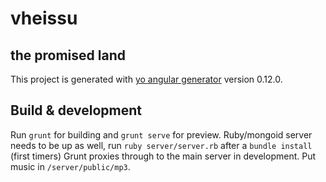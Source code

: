 # vheissu
## the promised land

This project is generated with [yo angular generator](https://github.com/yeoman/generator-angular)
version 0.12.0.

## Build & development

Run `grunt` for building and `grunt serve` for preview.
Ruby/mongoid server needs to be up as well, run `ruby server/server.rb` after a `bundle install` (first timers)
Grunt proxies through to the main server in development.
Put music in `/server/public/mp3`.

